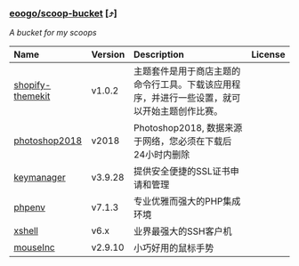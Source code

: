 ### <a name="eoogo_scoop-bucket" id="eoogo_scoop-bucket"></a>[eoogo/scoop-bucket](https://github.com/eoogo/scoop-bucket) [&#x2934;]
 *A bucket for my scoops*

| Name | Version | Description | License |
| :--- | :--- | :--- | :--- |
| [shopify-themekit](https://shopify.github.io/themekit/#installation) | v1.0.2 | 主题套件是用于商店主题的命令行工具。下载该应用程序，并进行一些设置，就可以开始主题创作比赛。 |  |
| [photoshop2018](https://github.com/eoogo/scoop-bucket/releases/tag/2018) | v2018 | Photoshop2018, 数据来源于网络，您必须在下载后24小时内删除 |  |
| [keymanager](https://keymanager.org) | v3.9.28 | 提供安全便捷的SSL证书申请和管理 |  |
| [phpenv](https://www.phpenv.cn) | v7.1.3 | 专业优雅而强大的PHP集成环境 |  |
| [xshell](https://www.netsarang.com) | v6.x | 业界最强大的SSH客户机 |  |
| [mouseInc](https://shuax.com/project/mouseinc/) | v2.9.10 | 小巧好用的鼠标手势 |  |
